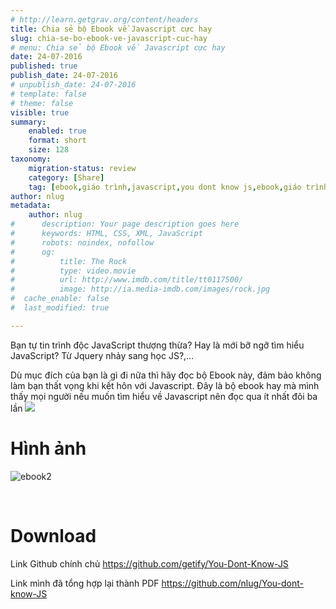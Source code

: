 ```yaml
---
# http://learn.getgrav.org/content/headers
title: Chia sẻ bộ Ebook về Javascript cực hay
slug: chia-se-bo-ebook-ve-javascript-cuc-hay
# menu: Chia sẻ bộ Ebook về Javascript cực hay
date: 24-07-2016
published: true
publish_date: 24-07-2016
# unpublish_date: 24-07-2016
# template: false
# theme: false
visible: true
summary:
    enabled: true
    format: short
    size: 128
taxonomy:
    migration-status: review
    category: [Share]
    tag: [ebook,giáo trình,javascript,you dont know js,ebook,giáo trình,javascript,you dont know js]
author: nlug
metadata:
    author: nlug
#      description: Your page description goes here
#      keywords: HTML, CSS, XML, JavaScript
#      robots: noindex, nofollow
#      og:
#          title: The Rock
#          type: video.movie
#          url: http://www.imdb.com/title/tt0117500/
#          image: http://ia.media-imdb.com/images/rock.jpg
#  cache_enable: false
#  last_modified: true

---
```


Bạn tự tin trình độc JavaScript thượng thừa? Hay là mới bỡ ngỡ tìm hiểu JavaScript? Từ Jquery nhảy sang học JS?,…

Dù mục đích của bạn là gì đi nữa thì hãy đọc bộ Ebook này, đảm bảo không làm bạn thất vọng khi kết hôn với Javascript. Đây là bộ ebook hay mà mình thấy mọi người nếu muốn tìm hiểu về Javascript nên đọc qua ít nhất đôi ba lần ![](http://cuthanh.com/wp-content/uploads/lm-easy-emoticons/emoticons-custom/299e9352fa1be8323aba0ef9c0bdfab5.png)

# Hình ảnh

![ebook2](http://cuthanh.com/wp-content/uploads/2016/07/ebook2.jpg)

 

# Download

Link Github chính chủ <https://github.com/getify/You-Dont-Know-JS>

Link mình đã tổng hợp lại thành PDF <https://github.com/nlug/You-dont-know-JS>

 